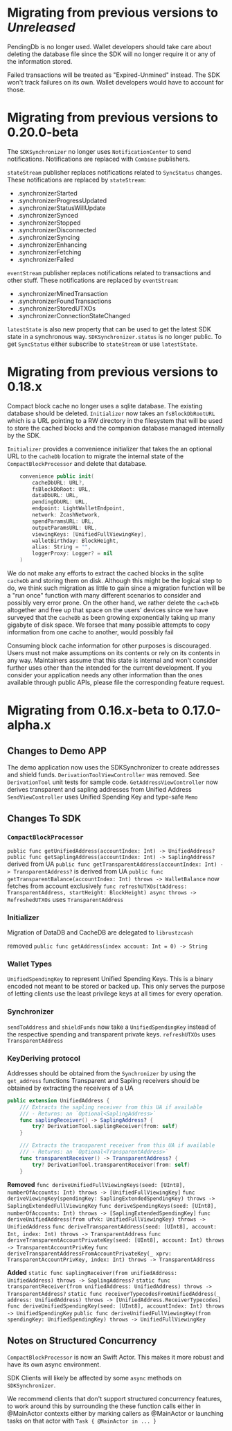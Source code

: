 # Migrating from previous versions to _Unreleased_
PendingDb is no longer used. Wallet developers should take care about deleting
the database file since the SDK will no longer require it or any of the
information stored. 

Failed transactions will be treated as "Expired-Unmined" instead. The SDK won't 
track failures on its own. Wallet developers would have to account for those.

# Migrating from previous versions to 0.20.0-beta
The `SDKSynchronizer` no longer uses `NotificationCenter` to send notifications.
Notifications are replaced with `Combine` publishers.

`stateStream` publisher replaces notifications related to `SyncStatus` changes.
These notifications are replaced by `stateStream`:
- .synchronizerStarted
- .synchronizerProgressUpdated
- .synchronizerStatusWillUpdate
- .synchronizerSynced
- .synchronizerStopped
- .synchronizerDisconnected
- .synchronizerSyncing
- .synchronizerEnhancing
- .synchronizerFetching
- .synchronizerFailed

`eventStream` publisher replaces notifications related to transactions and other stuff.
These notifications are replaced by `eventStream`:
- .synchronizerMinedTransaction
- .synchronizerFoundTransactions
- .synchronizerStoredUTXOs
- .synchronizerConnectionStateChanged

`latestState` is also new property that can be used to get the latest SDK state in a synchronous way.
`SDKSynchronizer.status` is no longer public. To get `SyncStatus` either subscribe to `stateStream` 
or use `latestState`. 

# Migrating from previous versions to 0.18.x
Compact block cache no longer uses a sqlite database. The existing database
should be deleted. `Initializer` now takes an `fsBlockDbRootURL` which is a 
URL pointing to a RW directory in the filesystem that will be used to store
the cached blocks and the companion database managed internally by the SDK.

`Initializer` provides a convenience initializer that takes the an optional
URL to the `cacheDb` location to migrate the internal state of the 
`CompactBlockProcessor` and delete that database. 

````Swift
    convenience public init(
        cacheDbURL: URL?,
        fsBlockDbRoot: URL,
        dataDbURL: URL,
        pendingDbURL: URL,
        endpoint: LightWalletEndpoint,
        network: ZcashNetwork,
        spendParamsURL: URL,
        outputParamsURL: URL,
        viewingKeys: [UnifiedFullViewingKey],
        walletBirthday: BlockHeight,
        alias: String = "",
        loggerProxy: Logger? = nil
    )
````

We do not make any efforts to extract the cached blocks in the sqlite
`cacheDb` and storing them on disk. Although this might be the logical 
step to do, we think such migration as little to gain since a migration
function will be a "run once" function with many different scenarios to
consider and possibly very error prone. On the other hand, we rather delete
the `cacheDb` altogether and free up that space on the users' devices since
we have surveyed that the `cacheDb` as been growing exponentially taking up
many gigabyte of disk space. We forsee that many possible attempts to copy
information from one cache to another, would possibly fail 

Consuming block cache information for other purposes is discouraged. Users
must not make assumptions on its contents or rely on its contents in any way. 
Maintainers assume that this state is internal and won't consider further
uses other than the intended for the current development. If you consider
your application needs any other information than the ones available through
public APIs, please file the corresponding feature request.

# Migrating from 0.16.x-beta to 0.17.0-alpha.x

## Changes to Demo APP
The demo application now uses the SDKSynchronizer to create addresses and
shield funds.
`DerivationToolViewController` was removed. See `DerivationTool` unit tests
for sample code.
`GetAddressViewController` now derives transparent and sapling addresses
from Unified Address
`SendViewController` uses Unified Spending Key and type-safe `Memo`

## Changes To SDK
### `CompactBlockProcessor`
`public func getUnifiedAddress(accountIndex: Int) -> UnifiedAddress?`
`public func getSaplingAddress(accountIndex: Int) -> SaplingAddress?` derived from UA
`public func getTransparentAddress(accountIndex: Int) -> TransparentAddress?`
is derived from UA
`public func getTransparentBalance(accountIndex: Int) throws -> WalletBalance` now
fetches from account exclusively
`func refreshUTXOs(tAddress: TransparentAddress, startHeight: BlockHeight) async throws -> RefreshedUTXOs`
uses `TransparentAddress`

### Initializer
Migration of DataDB and CacheDB are delegated to `librustzcash`

removed `public func getAddress(index account: Int = 0) -> String`


### Wallet Types
`UnifiedSpendingKey` to represent Unified Spending Keys. This is a binary
encoded not meant to be stored or backed up. This only serves the purpose
of letting clients use the least privilege keys at all times for every
operation.

### Synchronizer
`sendToAddress` and `shieldFunds` now take a `UnifiedSpendingKey` instead
of the respective spending and transparent private keys.
`refreshUTXOs` uses `TransparentAddress`

### KeyDeriving protocol
Addresses should be obtained from the `Synchronizer` by using the `get_address` functions
Transparent and Sapling receivers should be obtained by extracting the receivers of a UA
````Swift
public extension UnifiedAddress {
    /// Extracts the sapling receiver from this UA if available
    /// - Returns: an `Optional<SaplingAddress>`
    func saplingReceiver() -> SaplingAddress? {
        try? DerivationTool.saplingReceiver(from: self)
    }

    /// Extracts the transparent receiver from this UA if available
    /// - Returns: an `Optional<TransparentAddress>`
    func transparentReceiver() -> TransparentAddress? {
        try? DerivationTool.transparentReceiver(from: self)
    }
````

**Removed**
`func deriveUnifiedFullViewingKeys(seed: [UInt8], numberOfAccounts: Int) throws -> [UnifiedFullViewingKey]`
`func deriveViewingKey(spendingKey: SaplingExtendedSpendingKey) throws -> SaplingExtendedFullViewingKey`
`func deriveSpendingKeys(seed: [UInt8], numberOfAccounts: Int) throws -> [SaplingExtendedSpendingKey]`
`func deriveUnifiedAddress(from ufvk: UnifiedFullViewingKey) throws -> UnifiedAddress`
`func deriveTransparentAddress(seed: [UInt8], account: Int, index: Int) throws -> TransparentAddress`
`func deriveTransparentAccountPrivateKey(seed: [UInt8], account: Int) throws -> TransparentAccountPrivKey`
`func deriveTransparentAddressFromAccountPrivateKey(_ xprv: TransparentAccountPrivKey, index: Int) throws -> TransparentAddress`

**Added**
`static func saplingReceiver(from unifiedAddress: UnifiedAddress) throws -> SaplingAddress?`
`static func transparentReceiver(from unifiedAddress: UnifiedAddress) throws -> TransparentAddress?`
`static func receiverTypecodesFromUnifiedAddress(_ address: UnifiedAddress) throws -> [UnifiedAddress.ReceiverTypecodes]`
`func deriveUnifiedSpendingKey(seed: [UInt8], accountIndex: Int) throws -> UnifiedSpendingKey`
`public func deriveUnifiedFullViewingKey(from spendingKey: UnifiedSpendingKey) throws -> UnifiedFullViewingKey`

## Notes on Structured Concurrency

`CompactBlockProcessor` is now an Swift Actor. This makes it more robust and have its own
async environment.

SDK Clients will likely be affected by some `async` methods on `SDKSynchronizer`.

We recommend clients that don't support structured concurrency features, to work around this by  surrounding the these function calls either in @MainActor contexts either by marking callers as @MainActor or launching tasks on that actor with `Task { @MainActor in ... }`
